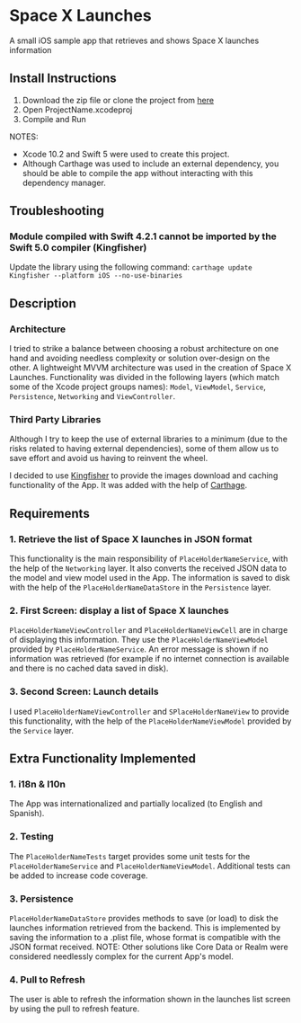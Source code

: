 # Space X Launches
A small iOS sample app that retrieves and shows Space X launches information

## Install Instructions
1. Download the zip file or clone the project from [here](https://github.com/Dario-Gasquez/spacex-launches)
2. Open ProjectName.xcodeproj
3. Compile and Run

NOTES: 
- Xcode 10.2 and Swift 5 were used to create this project.
- Although Carthage was used to include an external dependency, you should be able to compile the app without interacting with this dependency manager.

## Troubleshooting
### Module compiled with Swift 4.2.1 cannot be imported by the Swift 5.0 compiler (Kingfisher)
Update the library using the following command:
`carthage update Kingfisher --platform iOS --no-use-binaries`

## Description
### Architecture
I tried to strike a balance between choosing a robust architecture on one hand and avoiding needless complexity or solution over-design on the other.
A lightweight MVVM architecture was used in the creation of Space X Launches. Functionality was divided in the following layers (which match some of the Xcode project groups names): `Model`, `ViewModel`, `Service`, `Persistence`, `Networking` and `ViewController`.

### Third Party Libraries
Although I try to keep the use of external libraries to a minimum (due to the risks related to having external dependencies), some of them allow us to save effort and avoid us having to reinvent the wheel.

I decided to use [Kingfisher](https://github.com/onevcat/Kingfisher) to provide the images download and caching functionality of the App. It was added with the help of [Carthage](https://github.com/Carthage/Carthage).


## Requirements
### 1. Retrieve the list of Space X launches in JSON format
This functionality is the main responsibility of `PlaceHolderNameService`, with the help of the `Networking` layer. It also converts the received JSON data to the model and view model used in the App. The information is saved to disk with the help of the `PlaceHolderNameDataStore` in the `Persistence` layer.

### 2. First Screen: display a list of Space X launches
`PlaceHolderNameViewController` and `PlaceHolderNameViewCell` are in charge of displaying this information. They use the `PlaceHolderNameViewModel` provided by `PlaceHolderNameService`.
An error message is shown if no information was retrieved (for example if no internet connection is available and there is no cached data saved in disk).

### 3. Second Screen: Launch details
I used `PlaceHolderNameViewController` and `SPlaceHolderNameView` to provide this functionality, with the help of the `PlaceHolderNameViewModel` provided by the `Service` layer.


## Extra Functionality Implemented
### 1. i18n & l10n
The App was internationalized and partially localized (to English and Spanish).

### 2. Testing
The `PlaceHolderNameTests` target provides some unit tests for the `PlaceHolderNameService` and `PlaceHolderNameViewModel`. Additional tests can be added to increase code coverage.

### 3. Persistence
`PlaceHolderNameDataStore` provides methods to save (or load) to disk the launches information retrieved from the backend. This is implemented by saving the information to a .plist file, whose format is compatible with the JSON format received.
NOTE: Other solutions like Core Data or Realm were considered needlessly complex for the current App's model.

### 4. Pull to Refresh
The user is able to refresh the information shown in the launches list screen by using the pull to refresh feature.
